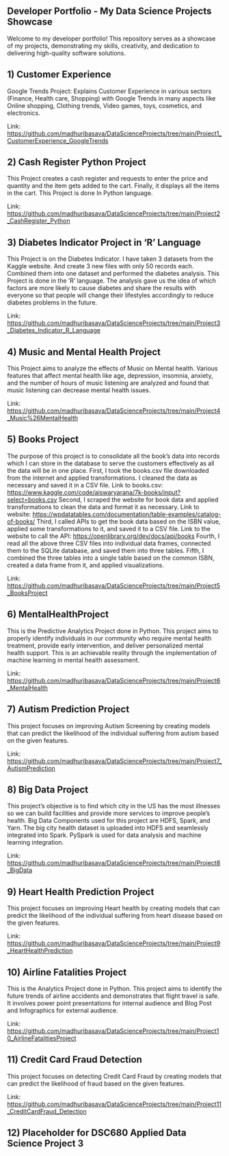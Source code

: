 ## Developer Portfolio -  My Data Science Projects Showcase
Welcome to my developer portfolio! This repository serves as a showcase of my projects, demonstrating my skills, 
creativity, and dedication to delivering high-quality software solutions.


## 1) Customer Experience	
Google Trends Project: Explains Customer Experience in various 	sectors (Finance, Health care, Shopping) with Google Trends 
in many aspects like Online shopping, Clothing trends, Video games, toys, cosmetics, and electronics.

Link:  https://github.com/madhuribasava/DataScienceProjects/tree/main/Project1_CustomerExperience_GoogleTrends
	
## 2) Cash Register Python Project
This Project creates a cash register and requests to enter the price and quantity and the item gets added to the cart. 
 Finally, it displays all the items in the cart. This Project is done In Python language.
 
 Link: https://github.com/madhuribasava/DataScienceProjects/tree/main/Project2_CashRegister_Python 
	
## 3) Diabetes Indicator Project in ‘R’ Language
This Project is on the Diabetes Indicator. I have taken 3 datasets from the Kaggle website. And create 3 new files
 with only 50 records each. Combined them into one dataset and performed the diabetes analysis. This Project is done in the ‘R’ 
 language. The analysis gave us the idea of which factors are more likely to cause diabetes and share the results with everyone
 so that people will change their lifestyles accordingly to reduce diabetes problems in the future. 
 
 Link: https://github.com/madhuribasava/DataScienceProjects/tree/main/Project3_Diabetes_Indicator_R_Language  
	
## 4) Music and Mental Health Project
This Project aims to analyze the effects of Music on Mental health. Various features that affect mental health like
age, depression, insomnia, anxiety, and the number of hours of music listening are analyzed and found that music listening
can decrease mental health issues.

Link: https://github.com/madhuribasava/DataScienceProjects/tree/main/Project4_Music%26MentalHealth 
	
## 5) Books Project
The purpose of this project is to consolidate all the book’s data into records which I can store in the database to 
 serve the customers effectively as all the data will be in one place.
 First, I took the books.csv file downloaded from the internet and applied transformations. I cleaned the data as necessary 
 and saved it in a CSV file. Link to books.csv: https://www.kaggle.com/code/aiswaryarana/7k-books/input?select=books.csv
 Second, I scraped the website for book data and applied transformations to clean the data and format it as necessary.
 Link to website: https://wpdatatables.com/documentation/table-examples/catalog-of-books/
 Third, I called APIs to get the book data based on the ISBN value, applied some transformations to it, and saved it to a CSV file.
 Link to the website to call the API: https://openlibrary.org/dev/docs/api/books
 Fourth, I read all the above three CSV files into individual data frames, connected them to the SQLite database, and saved them
 into three tables.
 Fifth, I combined the three tables into a single table based on the common ISBN, created a data frame from it, 
 and applied visualizations.
 
 Link: https://github.com/madhuribasava/DataScienceProjects/tree/main/Project5_BooksProject
	
## 6) MentalHealthProject
This is the Predictive Analytics Project done in Python. This project aims to properly identify individuals in our 
 community who require mental health treatment, provide early intervention, and deliver personalized mental health support.
 This is an achievable reality through the implementation of machine learning in mental health assessment.
 
 Link: https://github.com/madhuribasava/DataScienceProjects/tree/main/Project6_MentalHealth 
	
## 7) Autism Prediction Project
This project focuses on improving Autism Screening by creating models that can predict the likelihood of the individual
 suffering from autism based on the given features.
 
 Link: https://github.com/madhuribasava/DataScienceProjects/tree/main/Project7_AutismPrediction 
	
## 8) Big Data Project
This project’s objective is to find which city in the US has the most illnesses so we can build facilities and provide
 more services to improve people’s health. Big Data Components used for this project are HDFS, Spark, and Yarn. The big city 
 health dataset is uploaded into HDFS and seamlessly integrated into Spark. PySpark is used for data analysis and machine learning
 integration.
 
 Link: https://github.com/madhuribasava/DataScienceProjects/tree/main/Project8_BigData
	
## 9) Heart Health Prediction Project
This project focuses on improving Heart health by creating models that can predict the likelihood of the individual
 suffering from heart disease based on the given features.
 
 Link: https://github.com/madhuribasava/DataScienceProjects/tree/main/Project9_HeartHealthPrediction
	
## 10) Airline Fatalities Project
This is the Analytics Project done in Python. This project aims to identify the future trends 
of airline accidents and demonstrates that flight travel is safe. It involves power point 
presentations for internal audience and Blog Post and Infographics for external audience.

Link: https://github.com/madhuribasava/DataScienceProjects/tree/main/Project10_AirlineFatalitiesProject  
 
## 11) Credit Card Fraud Detection
This project focuses on detecting Credit Card Fraud by creating models that can predict the 
likelihood of fraud based on the given features.

Link: https://github.com/madhuribasava/DataScienceProjects/tree/main/Project11_CreditCardFraud_Detection

## 12) Placeholder for DSC680 Applied Data Science Project 3
